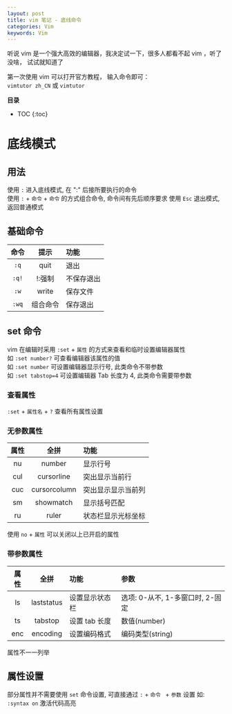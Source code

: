 ```yaml
---
layout: post
title: vim 笔记 - 底线命令
categories: Vim
keywords: Vim
---
```


听说 vim 是一个强大高效的编辑器，我决定试一下，很多人都看不起 vim ，听了没啥， 试试就知道了

第一次使用 vim 可以打开官方教程， 输入命令即可：  
` vimtutor zh_CN ` 或 ` vimtutor `


**目录**

* TOC
{:toc}

# 底线模式

## 用法

使用 `:` 进入底线模式, 在 ":" 后接所要执行的命令  
使用 `:` + `命令` + `命令` 的方式组合命令, 命令间有先后顺序要求
使用 `Esc` 退出模式, 返回普通模式  

## 基础命令

命令 | 提示 | 功能
:--: | :--: | :--
`:q` | quit | 退出
`:q!` | !:强制 | 不保存退出
`:w` | write | 保存文件
`:wq` | 组合命令 | 保存退出

## set 命令

vim 在编辑时采用 `:set` + `属性` 的方式来查看和临时设置编辑器属性  
如 `:set number?` 可查看编辑器该属性的值  
如 `:set number` 可设置编辑器显示行号, 此类命令不带参数  
如 `:set tabstop=4` 可设置编辑器 Tab 长度为 4, 此类命令需要带参数

### 查看属性

`:set` + `属性名` + `?` 查看所有属性设置

### 无参数属性

属性 | 全拼 | 功能
:--: | :--: | :--
nu | number | 显示行号
cul | cursorline | 突出显示当前行
cuc | cursorcolumn | 突出显示显示当前列
sm | showmatch | 显示括号匹配
ru | ruler | 状态栏显示光标坐标

使用 `no` + `属性` 可以关闭以上已开启的属性

### 带参数属性

属性 | 全拼 | 功能 | 参数
:--: | :--: | :-- | :--
ls | laststatus | 设置显示状态栏 | 选项: 0-从不, 1-多窗口时, 2-固定
ts | tabstop | 设置 tab 长度 | 数值(number)
enc | encoding | 设置编码格式 | 编码类型(string)

属性不一一列举

## 属性设置

部分属性并不需要使用 `set` 命令设置, 可直接通过 `:` + `命令 ` + `参数` 设置
如: `:syntax on` 激活代码高亮

